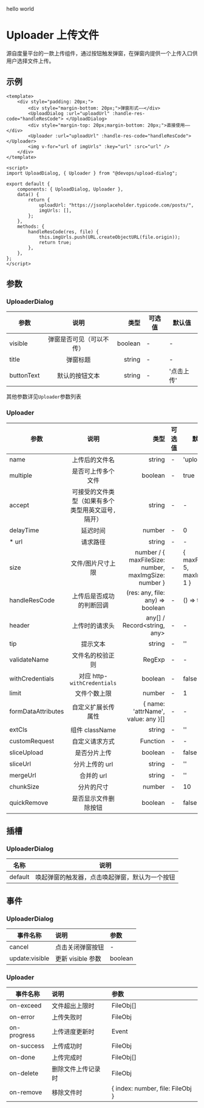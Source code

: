 hello world

# Uploader 上传文件

源自度量平台的一款上传组件，通过按钮触发弹窗，在弹窗内提供一个上传入口供用户选择文件上传。

## 示例

<template>
    <div style="padding: 20px;">
        <div style="margin-bottom: 20px;">弹窗形式——</div>
        <UploadDialog :url="uploadUrl" :handle-res-code="handleResCode"> </UploadDialog>
        <div style="margin-top: 20px;margin-bottom: 20px;">直接使用——</div>
        <Uploader :url="uploadUrl" :handle-res-code="handleResCode"> </Uploader>
        <img v-for="url of imgUrls" :key="url" :src="url" />
    </div>
</template>

<script>
import UploadDialog, { Uploader } from "@devops/upload-dialog";

export default {
    components: { UploadDialog, Uploader },
    data() {
        return {
            uploadUrl: 'https://jsonplaceholder.typicode.com/posts/',
            imgUrls: [],
        };
    },
    methods: {
        handleResCode(res, file) {
            this.imgUrls.push(URL.createObjectURL(file.origin));
            return true;
        },
    },
};
</script>

```vue
<template>
    <div style="padding: 20px;">
        <div style="margin-bottom: 20px;">弹窗形式——</div>
        <UploadDialog :url="uploadUrl" :handle-res-code="handleResCode"> </UploadDialog>
        <div style="margin-top: 20px;margin-bottom: 20px;">直接使用——</div>
        <Uploader :url="uploadUrl" :handle-res-code="handleResCode"> </Uploader>
        <img v-for="url of imgUrls" :key="url" :src="url" />
    </div>
</template>

<script>
import UploadDialog, { Uploader } from "@devops/upload-dialog";

export default {
    components: { UploadDialog, Uploader },
    data() {
        return {
            uploadUrl: "https://jsonplaceholder.typicode.com/posts/",
            imgUrls: [],
        };
    },
    methods: {
        handleResCode(res, file) {
            this.imgUrls.push(URL.createObjectURL(file.origin));
            return true;
        },
    },
};
</script>
```

## 参数

### UploaderDialog

| 参数       |           说明           |    类型 | 可选值 | 默认值     |
| ---------- | :----------------------: | ------: | ------ | ---------- |
| visible    | 弹窗是否可见（可以不传） | boolean | -      | -          |
| title      |         弹窗标题         |  string | -      | -          |
| buttonText |      默认的按钮文本      |  string | -      | '点击上传' |

其他参数详见`Uploader`参数列表

### Uploader

| 参数               |                        说明                         |                                                 类型 | 可选值 | 默认值                            |
| ------------------ | :-------------------------------------------------: | ---------------------------------------------------: | ------ | --------------------------------- |
| name               |                   上传后的文件名                    |                                               string | -      | 'upload_file'                     |
| multiple           |                 是否可上传多个文件                  |                                              boolean | -      | true                              |
| accept             | 可接受的文件类型（如果有多个类型用英文逗号`,`隔开） |                                               string | -      | -                                 |
| delayTime          |                      延迟时间                       |                                               number | -      | 0                                 |
| \* url             |                      请求路径                       |                                               string | -      | -                                 |
| size               |                  文件/图片尺寸上限                  | number / { maxFileSize: number, maxImgSize: number } | -      | { maxFileSize: 5, maxImgSize: 1 } |
| handleResCode      |              上传后是否成功的判断回调               |                     (res: any, file: any) => boolean | -      | () => true                        |
| header             |                   上传时的请求头                    |                          any[] / Record<string, any> | -      | -                                 |
| tip                |                      提示文本                       |                                               string | -      | ''                                |
| validateName       |                  文件名的校验正则                   |                                               RegExp | -      | -                                 |
| withCredentials    |             对应 http-`withCredentials`             |                                              boolean | -      | false                             |
| limit              |                    文件个数上限                     |                                               number | -      | 1                                 |
| formDataAttributes |                 自定义扩展长传属性                  |                   { name: 'attrName', value: any }[] | -      | -                                 |
| extCls             |                   组件 className                    |                                               string | -      | ''                                |
| customRequest      |                   自定义请求方式                    |                                             Function | -      | -                                 |
| sliceUpload        |                    是否分片上传                     |                                              boolean | -      | false                             |
| sliceUrl           |                   分片上传的 url                    |                                               string | -      | ''                                |
| mergeUrl           |                     合并的 url                      |                                               string | -      | ''                                |
| chunkSize          |                     分片的尺寸                      |                                               number | -      | 10                                |
| quickRemove        |                是否显示文件删除按钮                 |                                              boolean | -      | false                             |

## 插槽

### UploaderDialog

| 名称    | 说明                                           |
| ------- | ---------------------------------------------- |
| default | 唤起弹窗的触发器，点击唤起弹窗，默认为一个按钮 |

## 事件

### UploaderDialog

| 事件名称       | 说明              | 参数    |
| -------------- | :---------------- | :------ |
| cancel         | 点击关闭弹窗按钮  | -       |
| update:visible | 更新 visible 参数 | boolean |

### Uploader

| 事件名称    | 说明               | 参数                             |
| ----------- | :----------------- | :------------------------------- |
| on-exceed   | 文件超出上限时     | FileObj[]                        |
| on-error    | 上传失败时         | FileObj                          |
| on-progress | 上传进度更新时     | Event                            |
| on-success  | 上传成功时         | FileObj                          |
| on-done     | 上传完成时         | FileObj[]                        |
| on-delete   | 删除文件上传记录时 | FileObj                          |
| on-remove   | 移除文件时         | { index: number, file: FileObj } |
